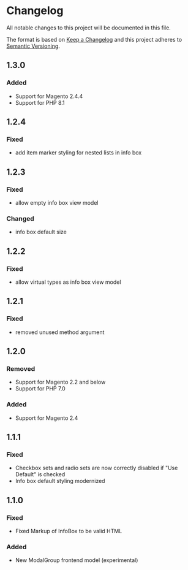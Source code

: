 # Changelog
All notable changes to this project will be documented in this file.

The format is based on [Keep a Changelog](http://keepachangelog.com/en/1.0.0/)
and this project adheres to [Semantic Versioning](http://semver.org/spec/v2.0.0.html).

## 1.3.0

### Added

- Support for Magento 2.4.4
- Support for PHP 8.1

## 1.2.4

### Fixed

- add item marker styling for nested lists in info box

## 1.2.3

### Fixed

- allow empty info box view model

### Changed

- info box default size

## 1.2.2

### Fixed

- allow virtual types as info box view model

## 1.2.1

### Fixed

- removed unused method argument

## 1.2.0

### Removed

- Support for Magento 2.2 and below
- Support for PHP 7.0

### Added

- Support for Magento 2.4


## 1.1.1

### Fixed

- Checkbox sets and radio sets are now correctly disabled if "Use Default" is checked
- Info box default styling modernized

## 1.1.0

### Fixed

- Fixed Markup of InfoBox to be valid HTML

### Added

- New ModalGroup frontend model (experimental)
